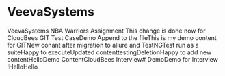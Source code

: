 # VeevaSystems
VeevaSystems NBA Warriors Assignment
This change is done now for CloudBees GIT Test CaseDemo Append to the fileThis is my demo content for GITNew conant after migration to allure and TestNGTest run as a suiteHappy to executeUpdated contenttestingDeletionHappy to add new contentHelloDemo ContentCloudBees Interview# DemoDemo for Interview !HelloHello